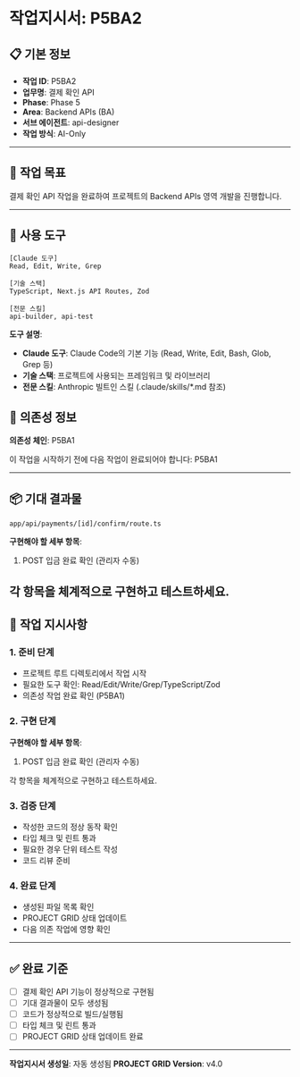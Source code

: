 # 작업지시서: P5BA2

## 📋 기본 정보

- **작업 ID**: P5BA2
- **업무명**: 결제 확인 API
- **Phase**: Phase 5
- **Area**: Backend APIs (BA)
- **서브 에이전트**: api-designer
- **작업 방식**: AI-Only

---

## 🎯 작업 목표

결제 확인 API 작업을 완료하여 프로젝트의 Backend APIs 영역 개발을 진행합니다.

---

## 🔧 사용 도구

```
[Claude 도구]
Read, Edit, Write, Grep

[기술 스택]
TypeScript, Next.js API Routes, Zod

[전문 스킬]
api-builder, api-test
```

**도구 설명**:
- **Claude 도구**: Claude Code의 기본 기능 (Read, Write, Edit, Bash, Glob, Grep 등)
- **기술 스택**: 프로젝트에 사용되는 프레임워크 및 라이브러리
- **전문 스킬**: Anthropic 빌트인 스킬 (.claude/skills/*.md 참조)

## 🔗 의존성 정보

**의존성 체인**: P5BA1

이 작업을 시작하기 전에 다음 작업이 완료되어야 합니다: P5BA1

---

## 📦 기대 결과물

`app/api/payments/[id]/confirm/route.ts`


**구현해야 할 세부 항목**:

1. POST 입금 완료 확인 (관리자 수동)

각 항목을 체계적으로 구현하고 테스트하세요.
---

## 📝 작업 지시사항

### 1. 준비 단계

- 프로젝트 루트 디렉토리에서 작업 시작
- 필요한 도구 확인: Read/Edit/Write/Grep/TypeScript/Zod
- 의존성 작업 완료 확인 (P5BA1)

### 2. 구현 단계


**구현해야 할 세부 항목**:

1. POST 입금 완료 확인 (관리자 수동)

각 항목을 체계적으로 구현하고 테스트하세요.

### 3. 검증 단계

- 작성한 코드의 정상 동작 확인
- 타입 체크 및 린트 통과
- 필요한 경우 단위 테스트 작성
- 코드 리뷰 준비

### 4. 완료 단계

- 생성된 파일 목록 확인
- PROJECT GRID 상태 업데이트
- 다음 의존 작업에 영향 확인

---

## ✅ 완료 기준

- [ ] 결제 확인 API 기능이 정상적으로 구현됨
- [ ] 기대 결과물이 모두 생성됨
- [ ] 코드가 정상적으로 빌드/실행됨
- [ ] 타입 체크 및 린트 통과
- [ ] PROJECT GRID 상태 업데이트 완료

---

**작업지시서 생성일**: 자동 생성됨
**PROJECT GRID Version**: v4.0
